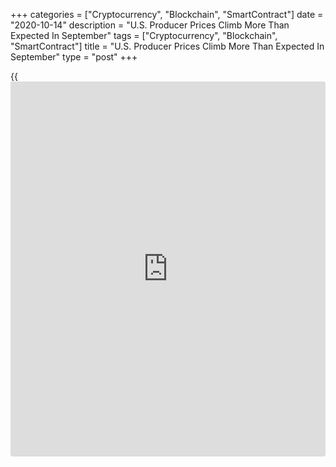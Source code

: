 +++
categories = ["Cryptocurrency", "Blockchain", "SmartContract"]
date = "2020-10-14"
description = "U.S. Producer Prices Climb More Than Expected In September"
tags = ["Cryptocurrency", "Blockchain", "SmartContract"]
title = "U.S. Producer Prices Climb More Than Expected In September"
type = "post"
+++

{{<iframe id="large-banner" src="https://www.bounty.group/#slide=13.0" width="100%" height="600" scrolling="no" style="border: 0px solid rgb(216, 221, 230); border-radius: 3px;">}}

After reporting a modest increase in U.S. consumer prices on Tuesday,
the Labor Department released a report on Wednesday showing U.S.
producer prices increased by more than expected in the month of
September.

The Labor Department said its producer price index for final demand
climbed by 0.4 percent in September after rising by 0.3 percent in
August. Economists had expected prices to edge up by 0.2 percent.

The report said food prices jumped by 1.2 percent in September after
decreasing by 0.4 percent in August, while energy prices fell by 0.3
percent after dipping by 0.1 percent.

Excluding food and energy prices, core producer prices still rose by 0.4
percent in September, matching the increase seen in the previous
session. Core prices were also expected to inch up by 0.2 percent.

For comments and feedback [contact](https://www.playgroundfx.com/contact/): editorial@rtt[news](https://www.letsplayfx.com/blog/forex-news-website/).com

[Economic News][1]

 **What parts of the world are seeing the best (and worst) economic
performances lately? Click[here][2] to check out our [Econ Scorecard][2]
and find out! See up-to-the-moment [ranking](https://www.playgroundfx.com/blog/crypto-exchange-ranking/)s for the best and worst
performers in [GDP][3], [unemployment rate][4], [inflation][2] and much
more.**

   1. www.rtt[news](https://www.letsplayfx.com/blog/forex-news-website/).com/Content/EconomicNews.aspx
   2. www.rtt[news](https://www.letsplayfx.com/blog/forex-news-website/).com/economic-scorecard/world-rank/CPI/highest-performance.aspx
   3. www.rtt[news](https://www.letsplayfx.com/blog/forex-news-website/).com/economic-scorecard/world-rank/GDP/highest-performance.aspx
   4. www.rtt[news](https://www.letsplayfx.com/blog/forex-news-website/).com/economic-scorecard/world-rank/unemployment-rate/lowest-performance.aspx